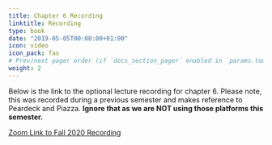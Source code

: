 ```yaml
---
title: Chapter 6 Recording
linktitle: Recording
type: book
date: "2019-05-05T00:00:00+01:00"
icon: video
icon_pack: fas
# Prev/next pager order (if `docs_section_pager` enabled in `params.toml`)
weight: 2
---
```


Below is the link to the optional lecture recording for chapter 6. Please note, this was recorded during a previous semester and makes reference to Peardeck and Piazza. **Ignore that as we are NOT using those platforms this semester.**

[Zoom Link to Fall 2020 Recording](https://4cd.zoom.us/rec/share/fsnHGRrEjl_1MV_nwioy6T_eLY-WlZ4qVGcemiilMAztGBG2-7b4VCq5twXO-caN.gtAl7nR4upDIU4ne?startTime=1602029169000)

